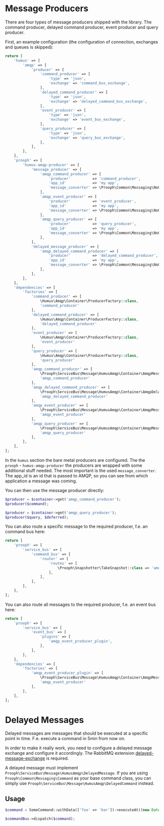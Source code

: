 # Message Producers

There are four types of message producers shipped with the library.
The command producer, delayed command producer, event producer and query producer.

First, an example configuration (the configuration of connection, exchanges and queues is skipped):

```php
return [
    'humus' => [
        'amqp' => [
            'producer' => [
                'command_producer' => [
                    'type' => 'json',
                    'exchange' => 'command_bus_exchange',
                ],
                'delayed_command_producer' => [
                    'type' => 'json',
                    'exchange' => 'delayed_command_bus_exchange',
                ],
                'event_producer' => [
                    'type' => 'json',
                    'exchange' => 'event_bus_exchange',
                ],
                'query_producer' => [
                    'type' => 'json',
                    'exchange' => 'query_bus_exchange',
                ],
            ],
        ],
    ],
    'prooph' => [
        'humus-amqp-producer' => [
            'message_producer' => [
                'amqp_command_producer' => [
                    'producer'          => 'command_producer',
                    'app_id'            => 'my app',
                    'message_converter' => \Prooph\Common\Messaging\NoOpMessageConverter::class,
                ],
                'amqp_event_producer' => [
                    'producer'          => 'event_producer',
                    'app_id'            => 'my app',
                    'message_converter' => \Prooph\Common\Messaging\NoOpMessageConverter::class,
                ],
                'amqp_query_producer' => [
                    'producer'          => 'query_producer',
                    'app_id'            => 'my app',
                    'message_converter' => \Prooph\Common\Messaging\NoOpMessageConverter::class,
                ],
            ],
            'delayed_message_producer' => [
                'amqp_delayed_command_producer' => [
                    'producer'          => 'delayed_command_producer',
                    'app_id'            => 'my app',
                    'message_converter' => \Prooph\Common\Messaging\NoOpMessageConverter::class,
                ],
            ],
        ],
    ],
    'dependencies' => [
        'factories' => [
            'command_producer' => [
                \Humus\Amqp\Container\ProducerFactory::class,
                'command_producer'
            ],
            'delayed_command_producer' => [
                \Humus\Amqp\Container\ProducerFactory::class,
                'delayed_command_producer'
            ],
            'event_producer' => [
                \Humus\Amqp\Container\ProducerFactory::class,
                'event_producer'
            ],
            'query_producer' => [
                \Humus\Amqp\Container\ProducerFactory::class,
                'query_producer'
            ],
            'amqp_command_producer' => [
                \Prooph\ServiceBus\Message\HumusAmqp\Container\AmqpMessageProducerFactory::class,
                'amqp_command_producer'
            ],
            'amqp_delayed_command_producer' => [
                \Prooph\ServiceBus\Message\HumusAmqp\Container\AmqpDelayedMessageProducerFactory::class,
                'amqp_delayed_command_producer'
            ],
            'amqp_event_producer' => [
                \Prooph\ServiceBus\Message\HumusAmqp\Container\AmqpMessageProducerFactory::class,
                'amqp_event_producer'
            ],
            'amqp_query_producer' => [
                \Prooph\ServiceBus\Message\HumusAmqp\Container\AmqpMessageProducerFactory::class,
                'amqp_query_producer'
            ],
        ],
    ],
];
```

In the `humus` section the bare metal producers are configured.
The the `prooph` - `humus-amqp-producer` the producers are wrapped with some additional stuff needed.
The most important is the used `message_converter`. The app_id is an id that is passed to AMQP, so you can see
from which application a message was coming.

You can then use the message producer directly:

```php
$producer = $container->get('amqp_command_producer');
$producer($command);

$producer = $container->get('amqp_query_producer');
$producer($query, $deferred);
```

You can also route a specific message to the required producer, f.e. an command bus here:

```php
return [
    'prooph' => [
        'service_bus' => [
            'command_bus' => [
                'router' => [
                    'routes' => [
                        \Prooph\Snapshotter\TakeSnapshot::class => 'amqp_command_producer',
                    ],
                ],
            ],
        ],
    ],
];
```

You can also route all messages to the required producer, f.e. an event bus here:

```php
return [
    'prooph' => [
        'service_bus' => [
            'event_bus' => [
                'plugins' => [
                    'amqp_event_producer_plugin',
                ],
            ],
        ],
    ],
    'dependencies' => [
        'factories' => [
            'amqp_event_producer_plugin' => [
                \Prooph\ServiceBus\Message\HumusAmqp\Container\AmqpMessageProducerFactory,
                'amqp_event_producer'
            ],
        ],
    ],
];
```

# Delayed Messages

Delayed messages are messages that should be executed at a specific point in time.
F.e. execute a command in 5min from now on.

In order to make it really work, you need to configure a delayed message exchange and configure it accordingly.
The RabbitMQ extension [delayed-message-exchange](https://github.com/rabbitmq/rabbitmq-delayed-message-exchange) is required.

A delayed message must implement `Prooph\ServiceBus\Message\HumusAmqp\DelayedMessage`.
If you are using `Prooph\Common\Messaging\Command` as your base command class, you can simply use
`Prooph\ServiceBus\Message\HumusAmqp\DelayedCommand` instead.

## Usage

```php
$command = SomeCommand::withData(['foo' => 'bar'])->executeAt((new DateTimeImmutable('now'))->modify('+5 mins'));

$commandBus->dispatch($command);
```
